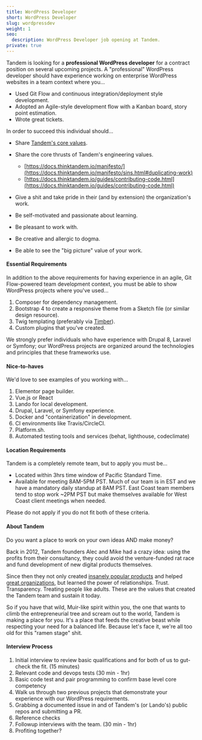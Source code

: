 ```yaml
---
title: WordPress Developer
short: WordPress Developer
slug: wordpressdev
weight: 1
seo:
  description: WordPress Developer job opening at Tandem.
private: true
---
```


Tandem is looking for a **professional WordPress developer** for a contract position on several upcoming projects. A &quot;professional&quot; WordPress developer should have experience working on enterprise WordPress websites in a team context where you...

- Used Git Flow and continuous integration/deployment style development.
- Adopted an Agile-style development flow with a Kanban board, story point estimation.
- Wrote great tickets.

In order to succeed this individual should…

- Share [Tandem&#39;s core values](https://docs.thinktandem.io/manifesto/values.html).
- Share the core thrusts of Tandem&#39;s engineering values.
  - [https://docs.thinktandem.io/manifesto/](https://docs.thinktandem.io/manifesto/sins.html#duplicating-work)
  - [https://docs.thinktandem.io/guides/contributing-code.html](https://docs.thinktandem.io/guides/contributing-code.html)
- Give a shit and take pride in their (and by extension) the organization&#39;s work.

- Be self-motivated and passionate about learning.
- Be pleasant to work with.
- Be creative and allergic to dogma.
- Be able to see the &quot;big picture&quot; value of your work.

#### Essential Requirements

In addition to the above requirements for having experience in an agile, Git Flow-powered team development context, you must be able to show WordPress projects where you&#39;ve used...

1. Composer for dependency management.
2. Bootstrap 4 to create a responsive theme from a Sketch file (or similar design resource).
3. Twig templating (preferably via [Timber](https://www.upstatement.com/timber/)).
4. Custom plugins that you&#39;ve created.

We strongly prefer individuals who have experience with Drupal 8, Laravel or Symfony; our WordPress projects are organized around the technologies and principles that these frameworks use.

#### Nice-to-haves

We&#39;d love to see examples of you working with...

1. Elementor page builder.
2. Vue.js or React
3. Lando for local development.
4. Drupal, Laravel, or Symfony experience.
5. Docker and &quot;containerization&quot; in development.
6. CI environments like Travis/CircleCI.
7. Platform.sh.
8. Automated testing tools and services (behat, lighthouse, codeclimate)

#### Location Requirements

Tandem is a completely remote team, but to apply you must be…

- Located within 3hrs time window of Pacific Standard Time.
- Available for meeting 8AM-5PM PST. Much of our team is in EST and we have a mandatory daily standup at 8AM PST. East Coast team members tend to stop work ~2PM PST but make themselves available for West Coast client meetings when needed.

Please do not apply if you do not fit both of these criteria.

#### About Tandem

Do you want a place to work on your own ideas AND make money?

Back in 2012, Tandem founders Alec and Mike had a crazy idea: using the profits from their consultancy, they could avoid the venture-funded rat race and fund development of new digital products themselves.

Since then they not only created [insanely popular products](https://docs.devwithlando.io) and helped [great organizations](https://thinktandem.io/work), but learned the power of relationships. Trust. Transparency. Treating people like adults. These are the values that created the Tandem team and sustain it today.

So if you have that wild, Muir-like spirit within you, the one that wants to climb the entrepreneurial tree and scream out to the world, Tandem is making a place for you. It&#39;s a place that feeds the creative beast while respecting your need for a balanced life. Because let&#39;s face it, we&#39;re all too old for this &quot;ramen stage&quot; shit.


#### Interview Process

1. Initial interview to review basic qualifications and for both of us to gut-check the fit. (15 minutes)
2. Relevant code and devops tests (30 min - 1hr)
  1. Basic code test and pair programming to confirm base level core competency
  2. Walk us through two previous projects that demonstrate your experience with our WordPress requirements.
  3. Grabbing a documented issue in and of Tandem&#39;s (or Lando&#39;s) public repos and submitting a PR.
3. Reference checks
4. Followup interviews with the team. (30 min - 1hr)
5. Profiting together?
